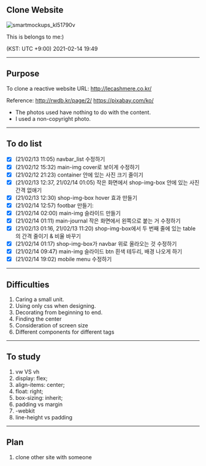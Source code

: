 ## Clone Website

![smartmockups_kl51790v](https://user-images.githubusercontent.com/64337152/107874690-86f6c580-6efe-11eb-85cc-734b506ca759.png)

This is belongs to me:)

(KST: UTC +9:00) 2021-02-14 19:49

---

## Purpose

To clone a reactive website
URL: http://lecashmere.co.kr/

Reference:
http://rwdb.kr/page/2/
https://pixabay.com/ko/

- The photos used have nothing to do with the content.
- I used a non-copyright photo.

---

## To do list

- [x] (21/02/13 11:05) navbar_list 수정하기
- [x] (21/02/12 15:32) main-img cover로 보이게 수정하기
- [x] (21/02/12 21:23) container 안에 있는 사진 크기 줄이기
- [x] (21/02/13 12:37, 21/02/14 01:05) 작은 화면에서 shop-img-box 안에 있는 사진 간격 없애기
- [x] (21/02/13 12:30) shop-img-box hover 효과 만들기
- [x] (21/02/14 12:57) footbar 만들기:
- [x] (21/02/14 02:00) main-img 슬라이드 만들기
- [x] (21/02/14 01:11) main-journal 작은 화면에서 왼쪽으로 붙는 거 수정하기
- [x] (21/02/13 01:16, 21/02/13 11:20) shop-img-box에서 두 번째 줄에 있는 table의 간격 줄이기 & 비율 바꾸기
- [x] (21/02/14 01:17) shop-img-box가 navbar 위로 올라오는 것 수정하기
- [x] (21/02/14 09:47) main-img 슬라이드 btn 흰색 테두리, 배경 나오게 하기
- [x] (21/02/14 19:02) mobile menu 수정하기

---

## Difficulties

1. Caring a small unit.
2. Using only css when designing.
3. Decorating from beginning to end.
4. Finding the center
5. Consideration of screen size
6. Different components for different tags

---

## To study

1. vw VS vh
2. display: flex;
3. align-items: center;
4. float: right;
5. box-sizing: inherit;
6. padding vs margin
7. -webkit
8. line-height vs padding

---

## Plan

1. clone other site with someone
